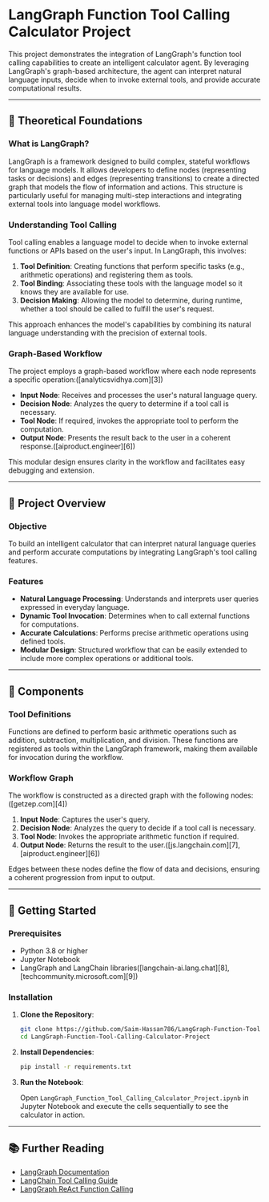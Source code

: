 # LangGraph Function Tool Calling Calculator Project

This project demonstrates the integration of LangGraph's function tool calling capabilities to create an intelligent calculator agent. By leveraging LangGraph's graph-based architecture, the agent can interpret natural language inputs, decide when to invoke external tools, and provide accurate computational results.

---

## 🧠 Theoretical Foundations

### What is LangGraph?

LangGraph is a framework designed to build complex, stateful workflows for language models. It allows developers to define nodes (representing tasks or decisions) and edges (representing transitions) to create a directed graph that models the flow of information and actions. This structure is particularly useful for managing multi-step interactions and integrating external tools into language model workflows.

### Understanding Tool Calling

Tool calling enables a language model to decide when to invoke external functions or APIs based on the user's input. In LangGraph, this involves:

1. **Tool Definition**: Creating functions that perform specific tasks (e.g., arithmetic operations) and registering them as tools.
2. **Tool Binding**: Associating these tools with the language model so it knows they are available for use.
3. **Decision Making**: Allowing the model to determine, during runtime, whether a tool should be called to fulfill the user's request.

This approach enhances the model's capabilities by combining its natural language understanding with the precision of external tools.

### Graph-Based Workflow

The project employs a graph-based workflow where each node represents a specific operation:([analyticsvidhya.com][3])

* **Input Node**: Receives and processes the user's natural language query.
* **Decision Node**: Analyzes the query to determine if a tool call is necessary.
* **Tool Node**: If required, invokes the appropriate tool to perform the computation.
* **Output Node**: Presents the result back to the user in a coherent response.([aiproduct.engineer][6])

This modular design ensures clarity in the workflow and facilitates easy debugging and extension.

---

## 🔧 Project Overview

### Objective

To build an intelligent calculator that can interpret natural language queries and perform accurate computations by integrating LangGraph's tool calling features.

### Features

* **Natural Language Processing**: Understands and interprets user queries expressed in everyday language.
* **Dynamic Tool Invocation**: Determines when to call external functions for computations.
* **Accurate Calculations**: Performs precise arithmetic operations using defined tools.
* **Modular Design**: Structured workflow that can be easily extended to include more complex operations or additional tools.

---

## 🧩 Components

### Tool Definitions

Functions are defined to perform basic arithmetic operations such as addition, subtraction, multiplication, and division. These functions are registered as tools within the LangGraph framework, making them available for invocation during the workflow.

### Workflow Graph

The workflow is constructed as a directed graph with the following nodes:([getzep.com][4])

1. **Input Node**: Captures the user's query.
2. **Decision Node**: Analyzes the query to decide if a tool call is necessary.
3. **Tool Node**: Invokes the appropriate arithmetic function if required.
4. **Output Node**: Returns the result to the user.([js.langchain.com][7], [aiproduct.engineer][6])

Edges between these nodes define the flow of data and decisions, ensuring a coherent progression from input to output.

---

## 🚀 Getting Started

### Prerequisites

* Python 3.8 or higher
* Jupyter Notebook
* LangGraph and LangChain libraries([langchain-ai.lang.chat][8], [techcommunity.microsoft.com][9])

### Installation

1. **Clone the Repository**:

   ```bash
   git clone https://github.com/Saim-Hassan786/LangGraph-Function-Tool-Calling-Calculator-Project.git
   cd LangGraph-Function-Tool-Calling-Calculator-Project
   ```



2. **Install Dependencies**:

   ```bash
   pip install -r requirements.txt
   ```



3. **Run the Notebook**:

   Open `LangGraph_Function_Tool_Calling_Calculator_Project.ipynb` in Jupyter Notebook and execute the cells sequentially to see the calculator in action.

---

## 📚 Further Reading

* [LangGraph Documentation](https://python.langchain.com/docs/concepts/tool_calling/)
* [LangChain Tool Calling Guide](https://python.langchain.com/docs/concepts/tool_calling/)
* [LangGraph ReAct Function Calling](https://www.analyticsvidhya.com/blog/2024/10/langgraph-react-function-calling/)
